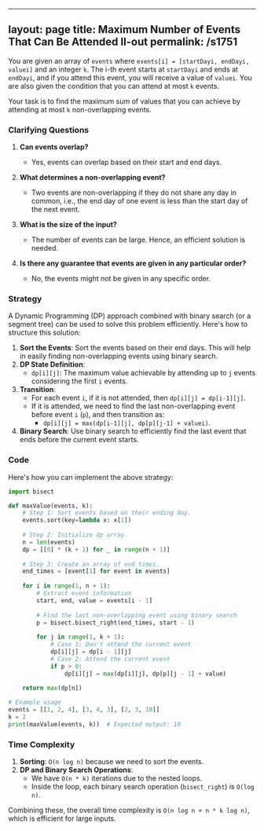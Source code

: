 
---
layout: page
title:  Maximum Number of Events That Can Be Attended II-out
permalink: /s1751
---

You are given an array of `events` where `events[i] = [startDayi, endDayi, valuei]` and an integer `k`. The i-th event starts at `startDayi` and ends at `endDayi`, and if you attend this event, you will receive a value of `valuei`. You are also given the condition that you can attend at most `k` events.

Your task is to find the maximum sum of values that you can achieve by attending at most `k` non-overlapping events.

### Clarifying Questions

1. **Can events overlap?**
   - Yes, events can overlap based on their start and end days.

2. **What determines a non-overlapping event?**
   - Two events are non-overlapping if they do not share any day in common, i.e., the end day of one event is less than the start day of the next event.

3. **What is the size of the input?**
   - The number of events can be large. Hence, an efficient solution is needed.

4. **Is there any guarantee that events are given in any particular order?**
   - No, the events might not be given in any specific order.

### Strategy

A Dynamic Programming (DP) approach combined with binary search (or a segment tree) can be used to solve this problem efficiently. Here's how to structure this solution:

1. **Sort the Events**: Sort the events based on their end days. This will help in easily finding non-overlapping events using binary search.
2. **DP State Definition**:
   - `dp[i][j]`: The maximum value achievable by attending up to `j` events considering the first `i` events.
3. **Transition**:
   - For each event `i`, if it is not attended, then `dp[i][j] = dp[i-1][j]`.
   - If it is attended, we need to find the last non-overlapping event before event `i` (`p`), and then transition as:
     - `dp[i][j] = max(dp[i-1][j], dp[p][j-1] + valuei)`.
4. **Binary Search**: Use binary search to efficiently find the last event that ends before the current event starts.

### Code

Here's how you can implement the above strategy:

```python
import bisect

def maxValue(events, k):
    # Step 1: Sort events based on their ending day.
    events.sort(key=lambda x: x[1])
    
    # Step 2: Initialize dp array.
    n = len(events)
    dp = [[0] * (k + 1) for _ in range(n + 1)]
    
    # Step 3: Create an array of end times.
    end_times = [event[1] for event in events]
    
    for i in range(1, n + 1):
        # Extract event information
        start, end, value = events[i - 1]
        
        # Find the last non-overlapping event using binary search
        p = bisect.bisect_right(end_times, start - 1)
        
        for j in range(1, k + 1):
            # Case 1: Don't attend the current event
            dp[i][j] = dp[i - 1][j]
            # Case 2: Attend the current event
            if p > 0:
                dp[i][j] = max(dp[i][j], dp[p][j - 1] + value)
    
    return max(dp[n])

# Example usage
events = [[1, 2, 4], [3, 4, 3], [2, 3, 10]]
k = 2
print(maxValue(events, k))  # Expected output: 10
```

### Time Complexity

1. **Sorting**: `O(n log n)` because we need to sort the events.
2. **DP and Binary Search Operations**:
   - We have `O(n * k)` iterations due to the nested loops.
   - Inside the loop, each binary search operation (`bisect_right`) is `O(log n)`.

Combining these, the overall time complexity is `O(n log n + n * k log n)`, which is efficient for large inputs.

